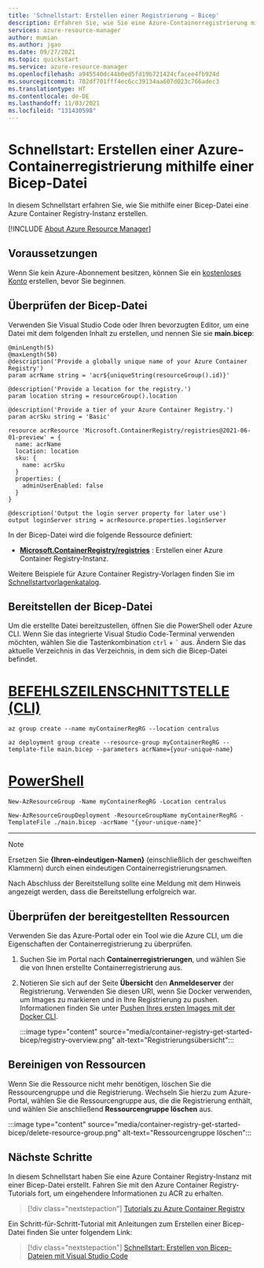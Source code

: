 ```yaml
---
title: 'Schnellstart: Erstellen einer Registrierung – Bicep'
description: Erfahren Sie, wie Sie eine Azure-Containerregistrierung mithilfe einer Bicep-Datei erstellen.
services: azure-resource-manager
author: mumian
ms.author: jgao
ms.date: 09/27/2021
ms.topic: quickstart
ms.service: azure-resource-manager
ms.openlocfilehash: a945540dc44b0ed5fd19b721424cfacee4fb924d
ms.sourcegitcommit: 702df701fff4ec6cc39134aa607d023c766adec3
ms.translationtype: HT
ms.contentlocale: de-DE
ms.lasthandoff: 11/03/2021
ms.locfileid: "131430598"
---
```

# <a name="quickstart-create-a-container-registry-by-using-a-bicep-file"></a>Schnellstart: Erstellen einer Azure-Containerregistrierung mithilfe einer Bicep-Datei

In diesem Schnellstart erfahren Sie, wie Sie mithilfe einer Bicep-Datei eine Azure Container Registry-Instanz erstellen.

[!INCLUDE [About Azure Resource Manager](../../includes/resource-manager-quickstart-bicep-introduction.md)]

## <a name="prerequisites"></a>Voraussetzungen

Wenn Sie kein Azure-Abonnement besitzen, können Sie ein [kostenloses Konto](https://azure.microsoft.com/free/) erstellen, bevor Sie beginnen.

## <a name="review-the-bicep-file"></a>Überprüfen der Bicep-Datei

Verwenden Sie Visual Studio Code oder Ihren bevorzugten Editor, um eine Datei mit dem folgenden Inhalt zu erstellen, und nennen Sie sie **main.bicep**:

```bicep
@minLength(5)
@maxLength(50)
@description('Provide a globally unique name of your Azure Container Registry')
param acrName string = 'acr${uniqueString(resourceGroup().id)}'

@description('Provide a location for the registry.')
param location string = resourceGroup().location

@description('Provide a tier of your Azure Container Registry.')
param acrSku string = 'Basic'

resource acrResource 'Microsoft.ContainerRegistry/registries@2021-06-01-preview' = {
  name: acrName
  location: location
  sku: {
    name: acrSku
  }
  properties: {
    adminUserEnabled: false
  }
}

@description('Output the login server property for later use')
output loginServer string = acrResource.properties.loginServer

```

In der Bicep-Datei wird die folgende Ressource definiert:

* **[Microsoft.ContainerRegistry/registries](/azure/templates/microsoft.containerregistry/registries)** : Erstellen einer Azure Container Registry-Instanz.

Weitere Beispiele für Azure Container Registry-Vorlagen finden Sie im [Schnellstartvorlagenkatalog](https://azure.microsoft.com/resources/templates/?resourceType=Microsoft.Containerregistry&pageNumber=1&sort=Popular).

## <a name="deploy-the-bicep-file"></a>Bereitstellen der Bicep-Datei

Um die erstellte Datei bereitzustellen, öffnen Sie die PowerShell oder Azure CLI. Wenn Sie das integrierte Visual Studio Code-Terminal verwenden möchten, wählen Sie die Tastenkombination `ctrl` + ```` ` ```` aus. Ändern Sie das aktuelle Verzeichnis in das Verzeichnis, in dem sich die Bicep-Datei befindet.

# <a name="cli"></a>[BEFEHLSZEILENSCHNITTSTELLE (CLI)](#tab/CLI)

```azurecli
az group create --name myContainerRegRG --location centralus

az deployment group create --resource-group myContainerRegRG --template-file main.bicep --parameters acrName={your-unique-name}
```

# <a name="powershell"></a>[PowerShell](#tab/PowerShell)

```azurepowershell
New-AzResourceGroup -Name myContainerRegRG -Location centralus

New-AzResourceGroupDeployment -ResourceGroupName myContainerRegRG -TemplateFile ./main.bicep -acrName "{your-unique-name}"
```

---

> [!NOTE]
> Ersetzen Sie **{Ihren-eindeutigen-Namen}** (einschließlich der geschweiften Klammern) durch einen eindeutigen Containerregistrierungsnamen.

Nach Abschluss der Bereitstellung sollte eine Meldung mit dem Hinweis angezeigt werden, dass die Bereitstellung erfolgreich war.

## <a name="review-deployed-resources"></a>Überprüfen der bereitgestellten Ressourcen

Verwenden Sie das Azure-Portal oder ein Tool wie die Azure CLI, um die Eigenschaften der Containerregistrierung zu überprüfen.

1. Suchen Sie im Portal nach **Containerregistrierungen**, und wählen Sie die von Ihnen erstellte Containerregistrierung aus.

1. Notieren Sie sich auf der Seite **Übersicht** den **Anmeldeserver** der Registrierung. Verwenden Sie diesen URI, wenn Sie Docker verwenden, um Images zu markieren und in Ihre Registrierung zu pushen. Informationen finden Sie unter [Pushen Ihres ersten Images mit der Docker CLI](container-registry-get-started-docker-cli.md).

    :::image type="content" source="media/container-registry-get-started-bicep/registry-overview.png" alt-text="Registrierungsübersicht":::

## <a name="clean-up-resources"></a>Bereinigen von Ressourcen

Wenn Sie die Ressource nicht mehr benötigen, löschen Sie die Ressourcengruppe und die Registrierung. Wechseln Sie hierzu zum Azure-Portal, wählen Sie die Ressourcengruppe aus, die die Registrierung enthält, und wählen Sie anschließend **Ressourcengruppe löschen** aus.

:::image type="content" source="media/container-registry-get-started-bicep/delete-resource-group.png" alt-text="Ressourcengruppe löschen":::

## <a name="next-steps"></a>Nächste Schritte

In diesem Schnellstart haben Sie eine Azure Container Registry-Instanz mit einer Bicep-Datei erstellt. Fahren Sie mit den Azure Container Registry-Tutorials fort, um eingehendere Informationen zu ACR zu erhalten.

> [!div class="nextstepaction"]
> [Tutorials zu Azure Container Registry](container-registry-tutorial-prepare-registry.md)

Ein Schritt-für-Schritt-Tutorial mit Anleitungen zum Erstellen einer Bicep-Datei finden Sie unter folgendem Link:

> [!div class="nextstepaction"]
> [Schnellstart: Erstellen von Bicep-Dateien mit Visual Studio Code](../azure-resource-manager/bicep/quickstart-create-bicep-use-visual-studio-code.md)
